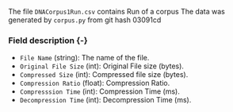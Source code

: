 The file `DNACorpus1Run.csv` contains Run of a corpus
The data was generated by `corpus.py` from git hash 03091cd


### Field description {-}

  * `File Name` (string): The name of the file.
  * `Original File Size` (int): Original File size (bytes).
  * `Compressed Size` (int): Compressed file size (bytes).
  * `Compression Ratio` (float): Compression Ratio.
  * `Compresssion Time` (int): Compression Time (ms).
  * `Decompression Time` (int): Decompression Time (ms).
